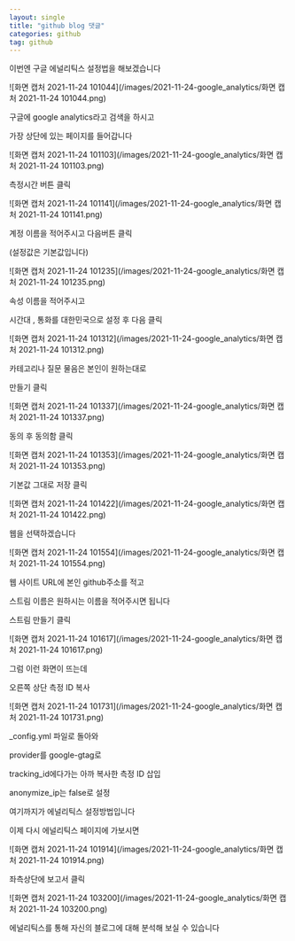 ```yaml
---
layout: single
title: "github blog 댓글"
categories: github
tag: github
---
```


이번엔  구글 에널리틱스 설정법을 해보겠습니다



![화면 캡처 2021-11-24 101044](/images/2021-11-24-google_analytics/화면 캡처 2021-11-24 101044.png)

구글에 google  analytics라고 검색을 하시고

가장 상단에 있는 페이지를 들어갑니다

![화면 캡처 2021-11-24 101103](/images/2021-11-24-google_analytics/화면 캡처 2021-11-24 101103.png)



측정시간 버튼 클릭

![화면 캡처 2021-11-24 101141](/images/2021-11-24-google_analytics/화면 캡처 2021-11-24 101141.png)

계정 이름을 적어주시고 다음버튼 클릭

(설정값은 기본값입니다)

![화면 캡처 2021-11-24 101235](/images/2021-11-24-google_analytics/화면 캡처 2021-11-24 101235.png)

속성 이름을 적어주시고 

시간대 , 통화를 대한민국으로 설정 후 다음 클릭

![화면 캡처 2021-11-24 101312](/images/2021-11-24-google_analytics/화면 캡처 2021-11-24 101312.png)

카테고리나 질문 물음은 본인이 원하는대로 

만들기 클릭

![화면 캡처 2021-11-24 101337](/images/2021-11-24-google_analytics/화면 캡처 2021-11-24 101337.png)

동의 후  동의함 클릭

![화면 캡처 2021-11-24 101353](/images/2021-11-24-google_analytics/화면 캡처 2021-11-24 101353.png)

기본값 그대로 저장 클릭

![화면 캡처 2021-11-24 101422](/images/2021-11-24-google_analytics/화면 캡처 2021-11-24 101422.png)

웹을 선택하겠습니다

![화면 캡처 2021-11-24 101554](/images/2021-11-24-google_analytics/화면 캡처 2021-11-24 101554.png)

웹 사이트 URL에 본인 github주소를 적고

스트림 이름은 원하시는 이름을 적어주시면 됩니다

스트림 만들기 클릭

![화면 캡처 2021-11-24 101617](/images/2021-11-24-google_analytics/화면 캡처 2021-11-24 101617.png)

그럼 이런 화면이 뜨는데

오른쪽 상단 측정 ID 복사

![화면 캡처 2021-11-24 101731](/images/2021-11-24-google_analytics/화면 캡처 2021-11-24 101731.png)

_config.yml 파일로 돌아와

provider를 google-gtag로

tracking_id에다가는 아까 복사한 측정 ID 삽입

anonymize_ip는 false로 설정



여기까지가 에널리틱스 설정방법입니다

이제 다시 에널리틱스 페이지에 가보시면

![화면 캡처 2021-11-24 101914](/images/2021-11-24-google_analytics/화면 캡처 2021-11-24 101914.png)

좌측상단에 보고서 클릭

![화면 캡처 2021-11-24 103200](/images/2021-11-24-google_analytics/화면 캡처 2021-11-24 103200.png)



에널리틱스를 통해 자신의 블로그에 대해 분석해 보실 수 있습니다

